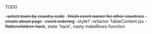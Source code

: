 TODO

-~~select team by country code~~
-~~finish event namer for other countries~~
-~~create about page~~
-~~event ordering~~
-style?
-refactor TableContent.jsx - ~~flattenchildren hack~~, state 'hack', nasty makeRows function
